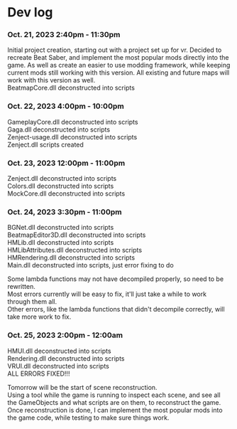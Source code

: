 # Dev log
### Oct. 21, 2023   2:40pm - 11:30pm
Initial project creation, starting out with a project set up for vr. Decided to recreate Beat Saber, and implement the most popular mods directly into the game. As well as create an easier to use modding framework, while keeping current mods still working with this version. All existing and future maps will work with this version as well. \
BeatmapCore.dll deconstructed into scripts

### Oct. 22, 2023    4:00pm - 10:00pm
GameplayCore.dll deconstructed into scripts \
Gaga.dll deconstructed into scripts \
Zenject-usage.dll deconstructed into scripts \
Zenject.dll scripts created 

### Oct. 23, 2023    12:00pm - 11:00pm
Zenject.dll deconstructed into scripts \
Colors.dll deconstructed into scripts \
MockCore.dll deconstructed into scripts 

### Oct. 24, 2023    3:30pm - 11:00pm
BGNet.dll deconstructed into scripts \
BeatmapEditor3D.dll deconstructed into scripts \
HMLib.dll deconstructed into scripts \
HMLibAttributes.dll deconstructed into scripts \
HMRendering.dll deconstructed into scripts \
Main.dll deconstructed into scripts, just error fixing to do 

Some lambda functions may not have decompiled properly, so need to be rewritten. \
Most errors currently will be easy to fix, it'll just take a while to work through them all. \
Other errors, like the lambda functions that didn't decompile correctly, will take more work to fix.

### Oct. 25, 2023    2:00pm - 12:00am
HMUI.dll deconstructed into scripts \
Rendering.dll deconstructed into scripts \
VRUI.dll deconstructed into scripts \
ALL ERRORS FIXED!!!

Tomorrow will be the start of scene reconstruction. \
Using a tool while the game is running to inspect each scene, and see all the GameObjects and what scripts are on them, to reconstruct the game. \
Once reconstruction is done, I can implement the most popular mods into the game code, while testing to make sure things work.
